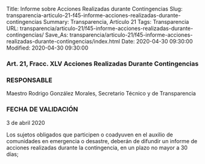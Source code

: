 Title: Informe sobre Acciones Realizadas durante Contingencias
Slug: transparencia-articulo-21-f45-informe-acciones-realizadas-durante-contingencias
Summary: Transparencia, Artículo 21
Tags: Transparencia
URL: transparencia/articulo-21/f45-informe-acciones-realizadas-durante-contingencias/
Save_As: transparencia/articulo-21/f45-informe-acciones-realizadas-durante-contingencias/index.html
Date: 2020-04-30 09:30:00
Modified: 2020-04-30 09:30:00


### Art. 21, Fracc. XLV Acciones Realizadas Durante Contingencias

### RESPONSABLE

Maestro Rodrigo González Morales, Secretario Técnico y de Transparencia

### FECHA DE VALIDACIÓN

3 de abril 2020

Los sujetos obligados que participen o coadyuven en el auxilio de comunidades en emergencia o desastre, deberán de difundir un informe de acciones realizadas durante la contingencia, en un plazo no mayor a 30 días;


